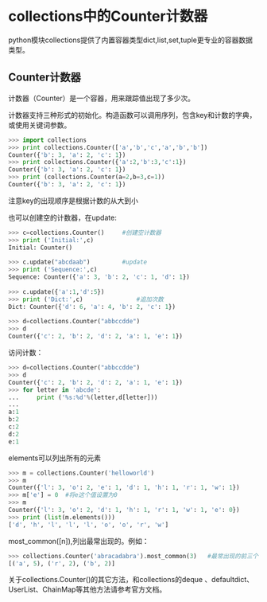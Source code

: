 # collections中的Counter计数器

python模块collections提供了内置容器类型dict,list,set,tuple更专业的容器数据类型。

## Counter计数器

计数器（Counter）是一个容器，用来跟踪值出现了多少次。

计数器支持三种形式的初始化。构造函数可以调用序列，包含key和计数的字典，或使用关键词参数。
```python
>>> import collections
>>> print collections.Counter(['a','b','c','a','b','b'])
Counter({'b': 3, 'a': 2, 'c': 1})
>>> print collections.Counter({'a':2,'b':3,'c':1})
Counter({'b': 3, 'a': 2, 'c': 1})
>>> print (collections.Counter(a=2,b=3,c=1))
Counter({'b': 3, 'a': 2, 'c': 1})
```
注意key的出现顺序是根据计数的从大到小

也可以创建空的计数器，在update:
```python
>>> c=collections.Counter()     #创建空计数器
>>> print ('Initial:',c)
Initial: Counter()
    
>>> c.update("abcdaab")         #update
>>> print ('Sequence:',c)
Sequence: Counter({'a': 3, 'b': 2, 'c': 1, 'd': 1})
    
>>> c.update({'a':1,'d':5})
>>> print ('Dict:',c)               #追加次数
Dict: Counter({'d': 6, 'a': 4, 'b': 2, 'c': 1})
    
>>> d=collections.Counter("abbccdde")
>>> d
Counter({'c': 2, 'b': 2, 'd': 2, 'a': 1, 'e': 1})
```

访问计数：
```python
>>> d=collections.Counter("abbccdde")
>>> d
Counter({'c': 2, 'b': 2, 'd': 2, 'a': 1, 'e': 1})
>>> for letter in 'abcde':
...     print ('%s:%d'%(letter,d[letter]))
... 
a:1
b:2
c:2
d:2
e:1
```

elements可以列出所有的元素
```python
>>> m = collections.Counter('helloworld')
>>> m
Counter({'l': 3, 'o': 2, 'e': 1, 'd': 1, 'h': 1, 'r': 1, 'w': 1})
>>> m['e'] = 0  #将e这个值设置为0
>>> m
Counter({'l': 3, 'o': 2, 'd': 1, 'h': 1, 'r': 1, 'w': 1, 'e': 0})
>>> print (list(m.elements()))
['d', 'h', 'l', 'l', 'l', 'o', 'o', 'r', 'w']   
```
most_common([n]),列出最常出现的。例如：
```python
>>> collections.Counter('abracadabra').most_common(3)   #最常出现的前三个
[('a', 5), ('r', 2), ('b', 2)]
```
关于collections.Counter()的其它方法，和collections的deque	、defaultdict、UserList、ChainMap等其他方法请参考官方文档。
